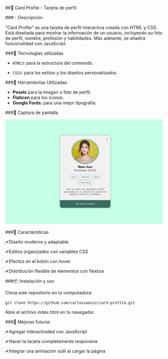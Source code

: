 ##📌 Card Profile - Tarjeta de perfil

###💡 Descripción

"Card Profile" es una tarjeta de perfil interactiva creada con HTML y CSS. Está diseñada para mostrar la información de un usuario, incluyendo su foto de perfil, nombre, profesión y habilidades. Más adelante, se añadirá funcionalidad con JavaScript.

###🚀 Tecnologías utilizadas

- `HTML5`: para la estructura del contenido.

- `CSS3`: para los estilos y los diseños personalizados.

###🔧 Herramientas Utilizadas 
- **Pexels** para la imagen o foto de perfil.
- **Flaticon** para los iconos.
- **Google Fonts**: para una mejor tipografia.


###📸 Captura de pantalla

![Card Profile](assets/card-profile.png)

###🎯 Características

 ✔Diseño moderno y adaptable

 ✔Estilos organizados con variables CSS

✔Efectos en el botón con hover

✔Distribución flexible de elementos con flexbox

###📦 Instalación y uso

Clona este repositorio en tu computadora:

``
git clone https://github.com/carlossaenzz/card-profile.git
``

Abre el archivo index.html en tu navegador.

###🔧 Mejoras futuras

✔Agregar interactividad con JavaScript

✔Hacer la tarjeta completamente responsive

✔Integrar una animación sutil al cargar la página

